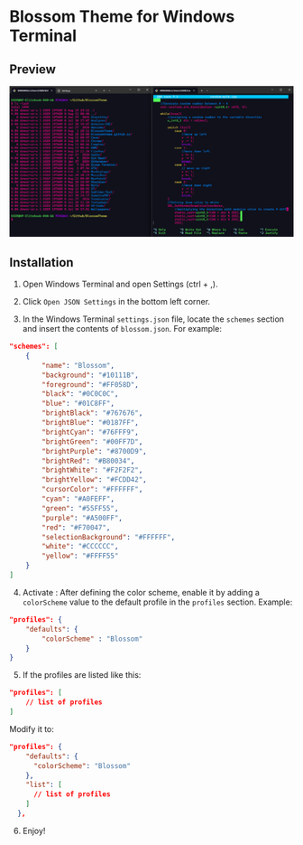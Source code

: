 # Blossom Theme for Windows Terminal

## Preview
![](./screenshot01.png)

## Installation
1. Open Windows Terminal and open Settings (ctrl + ,).

2. Click `Open JSON Settings` in the bottom left corner.

3. In the Windows Terminal `settings.json` file, locate the `schemes` section and insert the contents of `blossom.json`.
For example:

```json
"schemes": [
    {
        "name": "Blossom",
        "background": "#10111B",
        "foreground": "#FF058D",
        "black": "#0C0C0C",
        "blue": "#01C8FF",
        "brightBlack": "#767676",
        "brightBlue": "#0187FF",
        "brightCyan": "#76FFF9",
        "brightGreen": "#00FF7D",
        "brightPurple": "#8700D9",
        "brightRed": "#B80034",
        "brightWhite": "#F2F2F2",
        "brightYellow": "#FCDD42",
        "cursorColor": "#FFFFFF",
        "cyan": "#A0FEFF",
        "green": "#55FF55",
        "purple": "#A500FF",
        "red": "#F70047",
        "selectionBackground": "#FFFFFF",
        "white": "#CCCCCC",
        "yellow": "#FFFF55"
    }
]
```

4. Activate : After defining the color scheme, enable it by adding a `colorScheme` value to the default profile in the `profiles` section.
Example:

```json
"profiles": {
    "defaults": {
        "colorScheme" : "Blossom"
    }
}
```

5. If the profiles are listed like this:

```json
"profiles": [
    // list of profiles
]
```

Modify it to:

```json
"profiles": {
    "defaults": {
      "colorScheme": "Blossom"
    },
    "list": [
      // list of profiles
    ]
  },
```

6. Enjoy!
